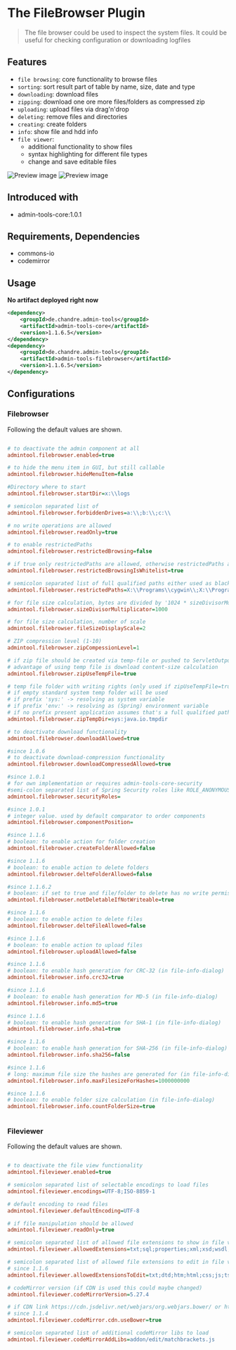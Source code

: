 # The FileBrowser Plugin
> The file browser could be used to inspect the system files. It could be useful for checking configuration or downloading logfiles

## Features
* `file browsing`: core functionality to browse files
* `sorting`: sort result part of table by name, size, date and type
* `downloading`: download files
* `zipping`: download one ore more files/folders as compressed zip
* `uploading`: upload files via drag'n'drop
* `deleting`: remove files and directories
* `creating`: create folders
* `info`: show file and hdd info
* `file viewer`: 
  * additional functionality to show files
  * syntax highlighting for different file types
  * change and save editable files   


![Preview image](doc/screen_filebrowser_org.png?raw=true "AdminTool FileBrowser UI")
![Preview image](doc/screen_fileviewer_org.png?raw=true "AdminTool FileViewer UI")
  
## Introduced with
* admin-tools-core:1.0.1

## Requirements, Dependencies
* commons-io
* codemirror

## Usage

**No artifact deployed right now** 

```xml
<dependency>
	<groupId>de.chandre.admin-tools</groupId>
	<artifactId>admin-tools-core</artifactId>
	<version>1.1.6.5</version>
</dependency>
<dependency>
	<groupId>de.chandre.admin-tools</groupId>
	<artifactId>admin-tools-filebrowser</artifactId>
	<version>1.1.6.5</version>
</dependency>
```

## Configurations

### Filebrowser

Following the default values are shown.	
```ini

# to deactivate the admin component at all
admintool.filebrowser.enabled=true

# to hide the menu item in GUI, but still callable
admintool.filebrowser.hideMenuItem=false

#Directory where to start
admintool.filebrowser.startDir=x:\\logs

# semicolon separated list of
admintool.filebrowser.forbiddenDrives=a:\\;b:\\;c:\\

# no write operations are allowed
admintool.filebrowser.readOnly=true

# to enable restrictedPaths
admintool.filebrowser.restrictedBrowsing=false

# if true only restrictedPaths are allowed, otherwise restrictedPaths are working as blacklist
admintool.filebrowser.restrictedBrowsingIsWhitelist=true

# semicolon separated list of full qualified paths either used as black or white list
admintool.filebrowser.restrictedPaths=X:\\Programs\\cygwin\\;X:\\Programs\\cygwin64\\

# for file size calculation, bytes are divided by '1024 * sizeDivisorMultiplicator ^ x'
admintool.filebrowser.sizeDivisorMultiplicator=1000

# for file size calculation, number of scale
admintool.filebrowser.fileSizeDisplayScale=2

# ZIP compression level (1-10)
admintool.filebrowser.zipCompessionLevel=1

# if zip file should be created via temp-file or pushed to ServletOutputStream directly
# advantage of using temp file is download content-size calculation
admintool.filebrowser.zipUseTempFile=true

# temp file folder with writing rights (only used if zipUseTempFile=true)
# if empty standard system temp folder will be used
# if prefix 'sys:' -> resolving as system variable
# if prefix 'env:' -> resolving as (Spring) environment variable
# if no prefix present application assumes that's a full qualified path to temp directory
admintool.filebrowser.zipTempDir=sys:java.io.tmpdir

# to deactivate download functionality
admintool.filebrowser.downloadAllowed=true

#since 1.0.6
# to deactivate download-compression functionality
admintool.filebrowser.downloadCompressedAllowed=true

#since 1.0.1
# for own implementation or requires admin-tools-core-security
#semi-colon separated list of Spring Security roles like ROLE_ANONYMOUS;ROLE_ADMIN
admintool.filebrowser.securityRoles=

#since 1.0.1
# integer value. used by default comparator to order components
admintool.filebrowser.componentPosition=

#since 1.1.6
# boolean: to enable action for folder creation
admintool.filebrowser.createFolderAllowed=false

#since 1.1.6
# boolean: to enable action to delete folders
admintool.filebrowser.delteFolderAllowed=false

#since 1.1.6.2
# boolean: if set to true and file/folder to delete has no write permission, it's not allowed to delete them
admintool.filebrowser.notDeletableIfNotWriteable=true

#since 1.1.6
# boolean: to enable action to delete files
admintool.filebrowser.delteFileAllowed=false

#since 1.1.6
# boolean: to enable action to upload files
admintool.filebrowser.uploadAllowed=false

#since 1.1.6
# boolean: to enable hash generation for CRC-32 (in file-info-dialog)
admintool.filebrowser.info.crc32=true

#since 1.1.6
# boolean: to enable hash generation for MD-5 (in file-info-dialog)
admintool.filebrowser.info.md5=true

#since 1.1.6
# boolean: to enable hash generation for SHA-1 (in file-info-dialog)
admintool.filebrowser.info.sha1=true

#since 1.1.6
# boolean: to enable hash generation for SHA-256 (in file-info-dialog)
admintool.filebrowser.info.sha256=false

#since 1.1.6
# long: maximum file size the hashes are generated for (in file-info-dialog)
admintool.filebrowser.info.maxFilesizeForHashes=1000000000

#since 1.1.6
# boolean: to enable folder size calculation (in file-info-dialog)
admintool.filebrowser.info.countFolderSize=true
		
```

### Fileviewer

Following the default values are shown.	
```ini

# to deactivate the file view functionality
admintool.fileviewer.enabled=true

# semicolon separated list of selectable encodings to load files
admintool.fileviewer.encodings=UTF-8;ISO-8859-1

# default encoding to read files 
admintool.fileviewer.defaultEncoding=UTF-8

# if file manipulation should be allowed
admintool.fileviewer.readOnly=true

# semicolon separated list of allowed file extensions to show in file viewer
admintool.fileviewer.allowedExtensions=txt;sql;properties;xml;xsd;wsdl;dtd;htm;html;css;js;ts;json;yml;yaml;log;md;sh;bat;cmd;php;php4;php5;py;lua;java;jsp;jspx;jspf;diff

# semicolon separated list of allowed file extensions to edit in file viewer
# since 1.1.6
admintool.fileviewer.allowedExtensionsToEdit=txt;dtd;htm;html;css;js;ts;md

# codeMirror version (if CDN is used this could maybe changed)
admintool.fileviewer.codeMirrorVersion=5.27.4

# if CDN link https://cdn.jsdelivr.net/webjars/org.webjars.bower/ or https://cdn.jsdelivr.net/webjars/ should be used
# since 1.1.4
admintool.fileviewer.codeMirror.cdn.useBower=true

# semicolon separated list of additional codeMirror libs to load 
admintool.fileviewer.codeMirrorAddLibs=addon/edit/matchbrackets.js
		
```